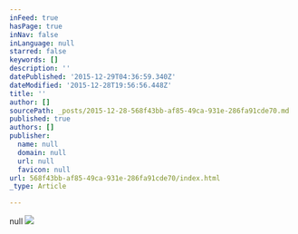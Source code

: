 ```yaml
---
inFeed: true
hasPage: true
inNav: false
inLanguage: null
starred: false
keywords: []
description: ''
datePublished: '2015-12-29T04:36:59.340Z'
dateModified: '2015-12-28T19:56:56.448Z'
title: ''
author: []
sourcePath: _posts/2015-12-28-568f43bb-af85-49ca-931e-286fa91cde70.md
published: true
authors: []
publisher:
  name: null
  domain: null
  url: null
  favicon: null
url: 568f43bb-af85-49ca-931e-286fa91cde70/index.html
_type: Article

---
```

null
![](https://s3-us-west-2.amazonaws.com/the-grid-img/p/474e2aa8b0c13b6cfc6c823b2b5a1f561f149287.jpg)